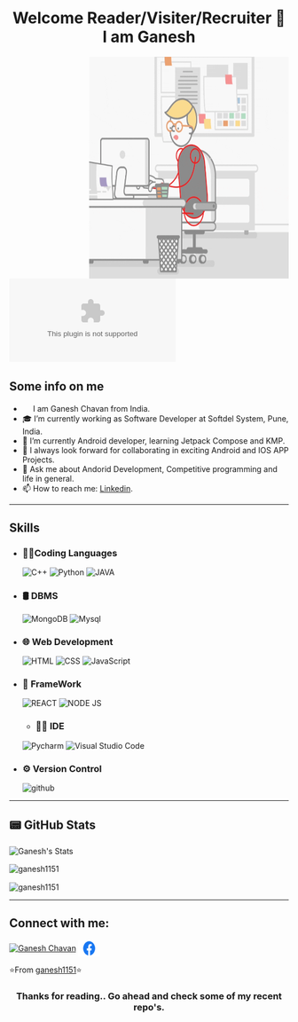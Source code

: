 <!--### Hi there 👋 -->

<!--
**ganesh1151/ganesh1151** is a ✨ _special_ ✨ repository because its `README.md` (this file) appears on your GitHub profile.

Here are some ideas to get you started:

- 🔭 I’m currently working on ...
- 🌱 I’m currently learning ...
- 👯 I’m looking to collaborate on ...
- 🤔 I’m looking for help with ...
- 💬 Ask me about ...
- 📫 How to reach me: ...
- 😄 Pronouns: ...
- ⚡ Fun fact: ...
-->

<h1 align="center"> Welcome Reader/Visiter/Recruiter 👋 I am Ganesh</h1>
<!--   <img align="right" alt="GIF" src="https://github.com/ganesh1151/ganesh1151/blob/main/coding.gif" width="360"/> -->
  <img align="right" alt="GIF" src="https://github.com/ganesh1151/ganesh1151/blob/main/coding.gif" width="360" height="400"/>
<!-- <p align="left"> <img src="https://komarev.com/ghpvc/?username=DeepF02&label=Profile%20views&color=0e75b6&style=flat" alt="my profile views" /></p> -->

[![Twitter](https://img.shields.io/twitter/url/https/twitter.com)](https://mobile.twitter.com/ganesh11511)


## Some info on me<br>
- <img src ="https://s3.amazonaws.com/pix.iemoji.com/images/emoji/apple/ios-12/256/boy-light-skin-tone.png" height= 15px width = 15px> I am Ganesh Chavan from India.
- 🎓 I’m currently working as Software Developer at Softdel System, Pune, India.
- 🌱 I’m currently Android developer, learning Jetpack Compose and KMP.
- 👯 I always look forward for collaborating in exciting Android and IOS APP Projects.
- 💬 Ask me about Andorid Development, Competitive programming and life in general.
- 📫 How to reach me: [Linkedin](https://www.linkedin.com/in/ganesh-chavan1151/).




***************
## Skills
- ### 👩‍💻Coding Languages
  ![C++](https://img.shields.io/badge/C%2B%2B-00599C?style=for-the-badge&logo=c%2B%2B&logoColor=white)
  ![Python](https://img.shields.io/badge/Python-FFD43B?style=for-the-badge&logo=python&logoColor=darkgreen)
  ![JAVA](https://img.shields.io/badge/Java-ED8B00?style=for-the-badge&logo=java&logoColor=white)
  
- ### 🛢 DBMS
  ![MongoDB](https://img.shields.io/badge/MongoDB-4EA94B?style=for-the-badge&logo=mongodb&logoColor=white)
  ![Mysql](https://img.shields.io/badge/MySQL-00000F?style=for-the-badge&logo=mysql&logoColor=white)

- ### 🌐 Web Development
  ![HTML](https://img.shields.io/badge/HTML-E34F26?style=for-the-badge&logo=html5&logoColor=white)
  ![CSS](https://img.shields.io/badge/css-1572B6?style=for-the-badge&logo=CSS3&logoColor=white)
  ![JavaScript](https://img.shields.io/badge/JavaScript-339933?style=for-the-badge&logo=JavaScript&logoColor=white)


- ### 🚀 FrameWork
  ![REACT](https://img.shields.io/badge/React-20232A?style=for-the-badge&logo=react&logoColor=61DAFB)
  ![NODE JS](https://img.shields.io/badge/Node.js-339933?style=for-the-badge&logo=nodedotjs&logoColor=white)

  
  - ### 👩‍💻 IDE
  ![Pycharm](https://img.shields.io/badge/PyCharm-000000.svg?&style=for-the-badge&logo=PyCharm&logoColor=white)
  ![Visual Studio Code](https://img.shields.io/badge/Visual_Studio_Code-0078D4?style=for-the-badge&logo=visual%20studio%20code&logoColor=white)

- ### ⚙️ Version Control
  ![github](https://img.shields.io/badge/GitHub-100000?style=for-the-badge&logo=github&logoColor=white)
  
  
<!-- ### 🎗 More
  ![Devpost](https://img.shields.io/badge/DevPost-100000?style=for-the-badge&logo=Devpost&logoColor=white)
-->
  



***************
## 📟 GitHub Stats
<p align="left">
  <img src="https://github-readme-stats.vercel.app/api?username=ganesh1151&count_private=true&hide=stars&show_icons=true&theme=cobalt&include_all_commits=true" alt="Ganesh's Stats" /> 
  <p align="left"><img align="center" src="https://github-readme-streak-stats.herokuapp.com/?user=ganesh1151&theme=cobalt" alt="ganesh1151" /></p>
<!-- </p> -->
 <p align="left"><img align="center" src="https://github-readme-stats.vercel.app/api/top-langs/?username=ganesh1151&layout=compact&show_icons=true&theme=cobalt" alt="ganesh1151" /></p>
</p>

***************
## Connect with me:
<p align="left">
  <a href="https://www.linkedin.com/in/ganesh-chavan1151/" target="_blank"><img align="center" src="https://raw.githubusercontent.com/rahuldkjain/github-profile-readme-generator/master/src/images/icons/Social/linked-in-alt.svg" alt="Ganesh Chavan" height="30" width="40" /></a>
  <a href="https://www.facebook.com/profile.php?id=100016071792182" target="_blank"><img align="center" src="https://github.com/ganesh1151/ganesh1151/blob/main/Facebook-logo.png" alt="Ganesh Chavan" height="30" width="40" /></a>
 <!--<a href=https://www.instagram.com/ganesh_1151/" target="_blank"><img align="center" src="https://https://github.com/ganesh1151/ganesh1151/blob/main/instagram.png" alt="Ganesh Chavan" height="30" width="40" /></a>
-->
</p>


⭐️From [ganesh1151](https://github.com/ganesh1151)⭐️

<h3 align="center"> Thanks for reading.. Go ahead and check some of my recent repo's.</h3>
